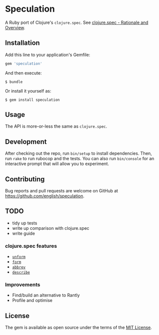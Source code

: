 # Speculation

A Ruby port of Clojure's `clojure.spec`. See [clojure.spec - Rationale and Overview](https://clojure.org/about/spec).

## Installation

Add this line to your application's Gemfile:

```ruby
gem 'speculation'
```

And then execute:

    $ bundle

Or install it yourself as:

    $ gem install speculation

## Usage

The API is more-or-less the same as `clojure.spec`.

## Development

After checking out the repo, run `bin/setup` to install dependencies. Then, run `rake` to run rubocop and the tests. You can also run `bin/console` for an interactive prompt that will allow you to experiment.

## Contributing

Bug reports and pull requests are welcome on GitHub at https://github.com/english/speculation.

## TODO

- tidy up tests
- write up comparison with clojure.spec
- write guide

### clojure.spec features

- [`unform`](https://clojuredocs.org/clojure.spec/unform)
- [`form`](https://clojuredocs.org/clojure.spec/form)
- [`abbrev`](https://clojuredocs.org/clojure.spec/abbrev)
- [`describe`](https://clojuredocs.org/clojure.spec/describe)

### Improvements

- Find/build an alternative to Rantly
- Profile and optimise

## License

The gem is available as open source under the terms of the [MIT License](http://opensource.org/licenses/MIT).
